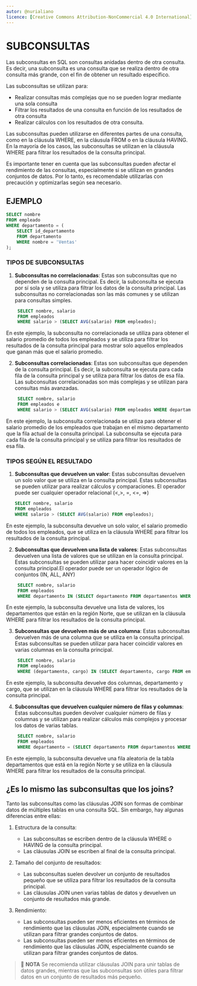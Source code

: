 ```yaml
---
autor: @nurialiano
licence: [Creative Commons Attribution-NonCommercial 4.0 International](https://creativecommons.org/licenses/by-nc/4.0/legalcode)
---
```


# SUBCONSULTAS

Las subconsultas en SQL son consultas anidadas dentro de otra consulta. Es decir, una subconsulta es una consulta que se realiza dentro de otra consulta más grande, con el fin de obtener un resultado específico.

Las subconsultas se utilizan para:

- Realizar consultas más complejas que no se pueden lograr mediante una sola consulta
- Filtrar los resultados de una consulta en función de los resultados de otra consulta
- Realizar cálculos con los resultados de otra consulta.

Las subconsultas pueden utilizarse en diferentes partes de una consulta, como en la cláusula WHERE, en la cláusula FROM o en la cláusula HAVING. En la mayoría de los casos, las subconsultas se utilizan en la cláusula WHERE para filtrar los resultados de la consulta principal.

Es importante tener en cuenta que las subconsultas pueden afectar el rendimiento de las consultas, especialmente si se utilizan en grandes conjuntos de datos. Por lo tanto, es recomendable utilizarlas con precaución y optimizarlas según sea necesario.

## EJEMPLO

~~~sql
SELECT nombre
FROM empleado
WHERE departamento = (
    SELECT id_departamento
    FROM departamento
    WHERE nombre = 'Ventas'
);
~~~

### TIPOS DE SUBCONSULTAS

1. **Subconsultas no correlacionadas**: Estas son subconsultas que no dependen de la consulta principal. Es decir, la subconsulta se ejecuta por sí sola y se utiliza para filtrar los datos de la consulta principal. Las subconsultas no correlacionadas son las más comunes y se utilizan para consultas simples.

   ~~~sql
    SELECT nombre, salario
    FROM empleados
    WHERE salario > (SELECT AVG(salario) FROM empleados);
   ~~~

En este ejemplo, la subconsulta no correlacionada se utiliza para obtener el salario promedio de todos los empleados y se utiliza para filtrar los resultados de la consulta principal para mostrar solo aquellos empleados que ganan más que el salario promedio.

2. **Subconsultas correlacionadas**: Estas son subconsultas que dependen de la consulta principal. Es decir, la subconsulta se ejecuta para cada fila de la consulta principal y se utiliza para filtrar los datos de esa fila. Las subconsultas correlacionadas son más complejas y se utilizan para consultas más avanzadas.

   ~~~sql
    SELECT nombre, salario
    FROM empleados e
    WHERE salario > (SELECT AVG(salario) FROM empleados WHERE departamento = e.departamento);
   ~~~

En este ejemplo, la subconsulta correlacionada se utiliza para obtener el salario promedio de los empleados que trabajan en el mismo departamento que la fila actual de la consulta principal. La subconsulta se ejecuta para cada fila de la consulta principal y se utiliza para filtrar los resultados de esa fila.

### TIPOS SEGÚN EL RESULTADO

1. **Subconsultas que devuelven un valor**: Estas subconsultas devuelven un solo valor que se utiliza en la consulta principal. Estas subconsultas se pueden utilizar para realizar cálculos y comparaciones. El operador puede ser cualquier operador relacional (<,>, =, <=, =>)

   ~~~sql
   SELECT nombre, salario
   FROM empleados
   WHERE salario > (SELECT AVG(salario) FROM empleados);
   ~~~

En este ejemplo, la subconsulta devuelve un solo valor, el salario promedio de todos los empleados, que se utiliza en la cláusula WHERE para filtrar los resultados de la consulta principal.

2. **Subconsultas que devuelven una lista de valores**: Estas subconsultas devuelven una lista de valores que se utilizan en la consulta principal. Estas subconsultas se pueden utilizar para hacer coincidir valores en la consulta principal.El operador puede ser un operador lógico de conjuntos (IN, ALL, ANY)

   ~~~sql
    SELECT nombre, salario
    FROM empleados
    WHERE departamento IN (SELECT departamento FROM departamentos WHERE region = 'Norte');
   ~~~

En este ejemplo, la subconsulta devuelve una lista de valores, los departamentos que están en la región Norte, que se utilizan en la cláusula WHERE para filtrar los resultados de la consulta principal.

3. **Subconsultas que devuelven más de una columna**: Estas subconsultas devuelven más de una columna que se utiliza en la consulta principal. Estas subconsultas se pueden utilizar para hacer coincidir valores en varias columnas en la consulta principal.

   ~~~sql
    SELECT nombre, salario
    FROM empleados
    WHERE (departamento, cargo) IN (SELECT departamento, cargo FROM empleados WHERE salario > 5000);
   ~~~

En este ejemplo, la subconsulta devuelve dos columnas, departamento y cargo, que se utilizan en la cláusula WHERE para filtrar los resultados de la consulta principal.

4. **Subconsultas que devuelven cualquier número de filas y columnas**: Estas subconsultas pueden devolver cualquier número de filas y columnas y se utilizan para realizar cálculos más complejos y procesar los datos de varias tablas.

   ~~~sql
    SELECT nombre, salario
    FROM empleados
    WHERE departamento = (SELECT departamento FROM departamentos WHERE region = 'Norte' ORDER BY RAND() LIMIT 1);
   ~~~

En este ejemplo, la subconsulta devuelve una fila aleatoria de la tabla departamentos que está en la región Norte y se utiliza en la cláusula WHERE para filtrar los resultados de la consulta principal.

## ¿Es lo mismo las subconsultas que los joins?

Tanto las subconsultas como las cláusulas JOIN son formas de combinar datos de múltiples tablas en una consulta SQL. Sin embargo, hay algunas diferencias entre ellas:

1. Estructura de la consulta:

   - Las subconsultas se escriben dentro de la cláusula WHERE o HAVING de la consulta principal.
   - Las cláusulas JOIN se escriben al final de la consulta principal.

2. Tamaño del conjunto de resultados:

   - Las subconsultas suelen devolver un conjunto de resultados pequeño que se utiliza para filtrar los resultados de la consulta principal.
   - Las cláusulas JOIN unen varias tablas de datos y devuelven un conjunto de resultados más grande.

3. Rendimiento:

   - Las subconsultas pueden ser menos eficientes en términos de rendimiento que las cláusulas JOIN, especialmente cuando se utilizan para filtrar grandes conjuntos de datos.
   - Las subconsultas pueden ser menos eficientes en términos de rendimiento que las cláusulas JOIN, especialmente cuando se utilizan para filtrar grandes conjuntos de datos.

>:pencil: **NOTA** Se recomienda utilizar cláusulas JOIN para unir tablas de datos grandes, mientras que las subconsultas son útiles para filtrar datos en un conjunto de resultados más pequeño.